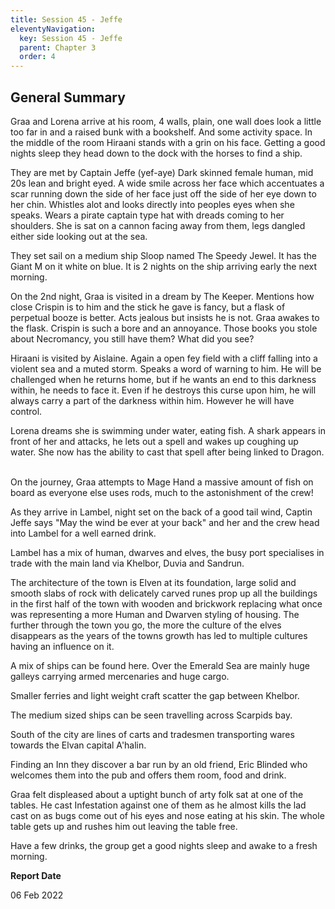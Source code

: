 ```yaml
---
title: Session 45 - Jeffe
eleventyNavigation:
  key: Session 45 - Jeffe
  parent: Chapter 3
  order: 4
---
```


## General Summary

Graa and Lorena arrive at his room, 4 walls, plain, one wall does look a little too far in and a raised bunk with a bookshelf. And some activity space. In the middle of the room Hiraani stands with a grin on his face. Getting a good nights sleep they head down to the dock with the horses to find a ship.  

 They are met by Captain Jeffe (yef-aye) Dark skinned female human, mid 20s lean and bright eyed. A wide smile across her face which accentuates a scar running down the side of her face just off the side of her eye down to her chin. Whistles alot and looks directly into peoples eyes when she speaks. Wears a pirate captain type hat with dreads coming to her shoulders. She is sat on a cannon facing away from them, legs dangled either side looking out at the sea.  

 They set sail on a medium ship Sloop named The Speedy Jewel. It has the Giant M on it white on blue. It is 2 nights on the ship arriving early the next morning.  

 On the 2nd night, Graa is visited in a dream by The Keeper. Mentions how close Crispin is to him and the stick he gave is fancy, but a flask of perpetual booze is better. Acts jealous but insists he is not. Graa awakes to the flask. Crispin is such a bore and an annoyance. Those books you stole about Necromancy, you still have them? What did you see?  

 Hiraani is visited by Aislaine. Again a open fey field with a cliff falling into a violent sea and a muted storm. Speaks a word of warning to him. He will be challenged when he returns home, but if he wants an end to this darkness within, he needs to face it. Even if he destroys this curse upon him, he will always carry a part of the darkness within him. However he will have control.  

 Lorena dreams she is swimming under water, eating fish. A shark appears in front of her and attacks, he lets out a spell and wakes up coughing up water. She now has the ability to cast that spell after being linked to Dragon.  

 On the journey, Graa attempts to Mage Hand a massive amount of fish on board as everyone else uses rods, much to the astonishment of the crew!  

 As they arrive in Lambel, night set on the back of a good tail wind, Captin Jeffe says "May the wind be ever at your back" and her and the crew head into Lambel for a well earned drink.  

 Lambel has a mix of human, dwarves and elves, the busy port specialises in trade with the main land via Khelbor, Duvia and Sandrun.  

 The architecture of the town is Elven at its foundation, large solid and smooth slabs of rock with delicately carved runes prop up all the buildings in the first half of the town with wooden and brickwork replacing what once was representing a more Human and Dwarven styling of housing. The further through the town you go, the more the culture of the elves disappears as the years of the towns growth has led to multiple cultures having an influence on it.  

 A mix of ships can be found here. Over the Emerald Sea are mainly huge galleys carrying armed mercenaries and huge cargo.  

 Smaller ferries and light weight craft scatter the gap between Khelbor.  

 The medium sized ships can be seen travelling across Scarpids bay.  

 South of the city are lines of carts and tradesmen transporting wares towards the Elvan capital A'halin.  

 Finding an Inn they discover a bar run by an old friend, Eric Blinded who welcomes them into the pub and offers them room, food and drink.  

 Graa felt displeased about a uptight bunch of arty folk sat at one of the tables. He cast Infestation against one of them as he almost kills the lad cast on as bugs come out of his eyes and nose eating at his skin. The whole table gets up and rushes him out leaving the table free.  

 Have a few drinks, the group get a good nights sleep and awake to a fresh morning.

**Report Date**

06 Feb 2022